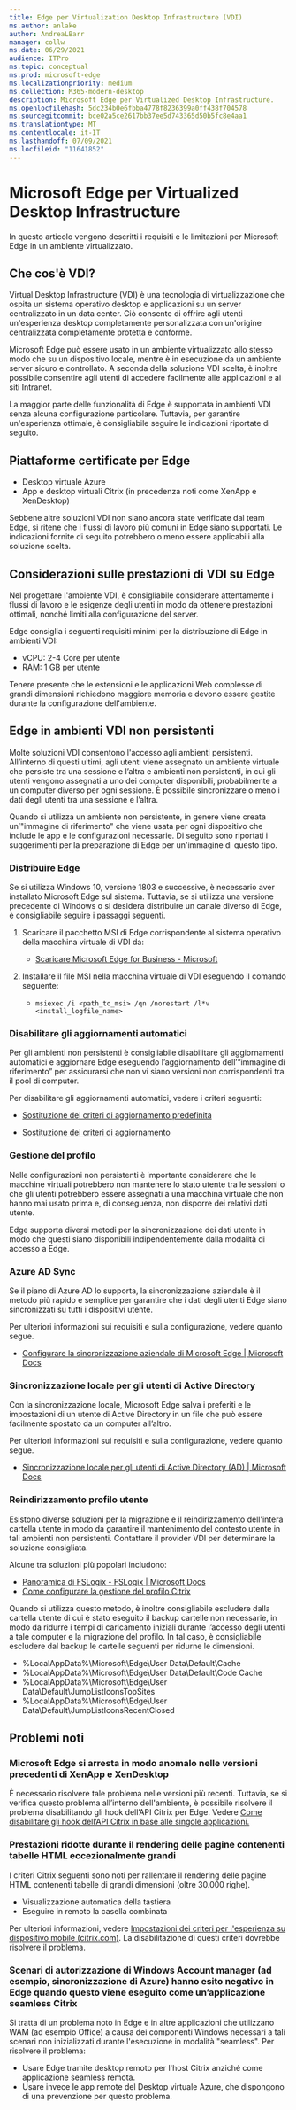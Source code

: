```yaml
---
title: Edge per Virtualization Desktop Infrastructure (VDI)
ms.author: anlake
author: AndreaLBarr
manager: collw
ms.date: 06/29/2021
audience: ITPro
ms.topic: conceptual
ms.prod: microsoft-edge
ms.localizationpriority: medium
ms.collection: M365-modern-desktop
description: Microsoft Edge per Virtualized Desktop Infrastructure.
ms.openlocfilehash: 5dc234b0e6fbba4778f8236399a0ff438f704578
ms.sourcegitcommit: bce02a5ce2617bb37ee5d743365d50b5fc8e4aa1
ms.translationtype: MT
ms.contentlocale: it-IT
ms.lasthandoff: 07/09/2021
ms.locfileid: "11641852"
---
```

# <a name="microsoft-edge-for-virtualized-desktop-infrastructure"></a>Microsoft Edge per Virtualized Desktop Infrastructure

In questo articolo vengono descritti i requisiti e le limitazioni per Microsoft Edge in un ambiente virtualizzato.

## <a name="what-is-vdi"></a>Che cos'è VDI?

Virtual Desktop Infrastructure (VDI) è una tecnologia di virtualizzazione che ospita un sistema operativo desktop e applicazioni su un server centralizzato in un data center. Ciò consente di offrire agli utenti un'esperienza desktop completamente personalizzata con un'origine centralizzata completamente protetta e conforme.

Microsoft Edge può essere usato in un ambiente virtualizzato allo stesso modo che su un dispositivo locale, mentre è in esecuzione da un ambiente server sicuro e controllato. A seconda della soluzione VDI scelta, è inoltre possibile consentire agli utenti di accedere facilmente alle applicazioni e ai siti Intranet.

La maggior parte delle funzionalità di Edge è supportata in ambienti VDI senza alcuna configurazione particolare. Tuttavia, per garantire un'esperienza ottimale, è consigliabile seguire le indicazioni riportate di seguito.

## <a name="platforms-certified-for-edge"></a>Piattaforme certificate per Edge

- Desktop virtuale Azure
- App e desktop virtuali Citrix (in precedenza noti come XenApp e XenDesktop)

Sebbene altre soluzioni VDI non siano ancora state verificate dal team Edge, si ritene che i flussi di lavoro più comuni in Edge siano supportati. Le indicazioni fornite di seguito potrebbero o meno essere applicabili alla soluzione scelta.

## <a name="edge-on-vdi-performance-considerations"></a>Considerazioni sulle prestazioni di VDI su Edge

Nel progettare l'ambiente VDI, è consigliabile considerare attentamente i flussi di lavoro e le esigenze degli utenti in modo da ottenere prestazioni ottimali, nonché limiti alla configurazione del server.

Edge consiglia i seguenti requisiti minimi per la distribuzione di Edge in ambienti VDI:

- vCPU: 2-4 Core per utente
- RAM: 1 GB per utente

Tenere presente che le estensioni e le applicazioni Web complesse di grandi dimensioni richiedono maggiore memoria e devono essere gestite durante la configurazione dell'ambiente.

## <a name="edge-on-non-persisted-vdi-environments"></a>Edge in ambienti VDI non persistenti

Molte soluzioni VDI consentono l'accesso agli ambienti persistenti. All’interno di questi ultimi, agli utenti viene assegnato un ambiente virtuale che persiste tra una sessione e l’altra e ambienti non persistenti, in cui gli utenti vengono assegnati a uno dei computer disponibili, probabilmente a un computer diverso per ogni sessione. È possibile sincronizzare o meno i dati degli utenti tra una sessione e l’altra.

Quando si utilizza un ambiente non persistente, in genere viene creata un’"immagine di riferimento" che viene usata per ogni dispositivo che include le app e le configurazioni necessarie. Di seguito sono riportati i suggerimenti per la preparazione di Edge per un'immagine di questo tipo.

### <a name="deploy-edge"></a>Distribuire Edge

Se si utilizza Windows 10, versione 1803 e successive, è necessario aver installato Microsoft Edge sul sistema. Tuttavia, se si utilizza una versione precedente di Windows o si desidera distribuire un canale diverso di Edge, è consigliabile seguire i passaggi seguenti.

1. Scaricare il pacchetto MSI di Edge corrispondente al sistema operativo della macchina virtuale di VDI da:

    - [Scaricare Microsoft Edge for Business - Microsoft](https://www.microsoft.com/edge/business/download)

2. Installare il file MSI nella macchina virtuale di VDI eseguendo il comando seguente:

    - `msiexec /i <path_to_msi> /qn /norestart /l*v <install_logfile_name>`

### <a name="disable-automatic-updates"></a>Disabilitare gli aggiornamenti automatici

Per gli ambienti non persistenti è consigliabile disabilitare gli aggiornamenti automatici e aggiornare Edge eseguendo l’aggiornamento dell’“immagine di riferimento” per assicurarsi che non vi siano versioni non corrispondenti tra il pool di computer.

Per disabilitare gli aggiornamenti automatici, vedere i criteri seguenti:

- [Sostituzione dei criteri di aggiornamento predefinita](/deployedge/microsoft-edge-update-policies#updatedefault)

- [Sostituzione dei criteri di aggiornamento](/deployedge/microsoft-edge-update-policies#update)

### <a name="profile-management"></a>Gestione del profilo

Nelle configurazioni non persistenti è importante considerare che le macchine virtuali potrebbero non mantenere lo stato utente tra le sessioni o che gli utenti potrebbero essere assegnati a una macchina virtuale che non hanno mai usato prima e, di conseguenza, non disporre dei relativi dati utente.

Edge supporta diversi metodi per la sincronizzazione dei dati utente in modo che questi siano disponibili indipendentemente dalla modalità di accesso a Edge.

### <a name="azure-ad-sync"></a>Azure AD Sync

Se il piano di Azure AD lo supporta, la sincronizzazione aziendale è il metodo più rapido e semplice per garantire che i dati degli utenti Edge siano sincronizzati su tutti i dispositivi utente.  

Per ulteriori informazioni sui requisiti e sulla configurazione, vedere quanto segue.  

- [Configurare la sincronizzazione aziendale di Microsoft Edge | Microsoft Docs](/deployedge/microsoft-edge-enterprise-sync)

### <a name="on-premise-sync-for-active-directory-users"></a>Sincronizzazione locale per gli utenti di Active Directory

Con la sincronizzazione locale, Microsoft Edge salva i preferiti e le impostazioni di un utente di Active Directory in un file che può essere facilmente spostato da un computer all’altro.  

Per ulteriori informazioni sui requisiti e sulla configurazione, vedere quanto segue.  

- [Sincronizzazione locale per gli utenti di Active Directory (AD) | Microsoft Docs](/deployedge/microsoft-edge-on-premises-sync)

### <a name="user-profile-redirection"></a>Reindirizzamento profilo utente  

Esistono diverse soluzioni per la migrazione e il reindirizzamento dell'intera cartella utente in modo da garantire il mantenimento del contesto utente in tali ambienti non persistenti. Contattare il provider VDI per determinare la soluzione consigliata.

Alcune tra soluzioni più popolari includono:

- [Panoramica di FSLogix - FSLogix | Microsoft Docs](/fslogix/overview)
- [Come configurare la gestione del profilo Citrix](https://support.citrix.com/article/CTX222893)

Quando si utilizza questo metodo, è inoltre consigliabile escludere dalla cartella utente di cui è stato eseguito il backup cartelle non necessarie, in modo da ridurre i tempi di caricamento iniziali durante l’accesso degli utenti a tale computer e la migrazione del profilo. In tal caso, è consigliabile escludere dal backup le cartelle seguenti per ridurne le dimensioni.

- %LocalAppData%\Microsoft\Edge\User Data\Default\Cache
- %LocalAppData%\Microsoft\Edge\User Data\Default\Code Cache
- %LocalAppData%\Microsoft\Edge\User Data\Default\JumpListIconsTopSites
- %LocalAppData%\Microsoft\Edge\User Data\Default\JumpListIconsRecentClosed

## <a name="known-issues"></a>Problemi noti

### <a name="microsoft-edge-crashes-in-older-versions-of-xenapp-and-xendesktop"></a>Microsoft Edge si arresta in modo anomalo nelle versioni precedenti di XenApp e XenDesktop

È necessario risolvere tale problema nelle versioni più recenti. Tuttavia, se si verifica questo problema all’interno dell'ambiente, è possibile risolvere il problema disabilitando gli hook dell’API Citrix per Edge. Vedere [ Come disabilitare gli hook dell’API Citrix in base alle singole applicazioni.](https://support.citrix.com/article/CTX107825)

### <a name="degraded-performance-when-rendering-pages-with-exceptionally-large-html-tables"></a>Prestazioni ridotte durante il rendering delle pagine contenenti tabelle HTML eccezionalmente grandi

I criteri Citrix seguenti sono noti per rallentare il rendering delle pagine HTML contenenti tabelle di grandi dimensioni (oltre 30.000 righe).

- Visualizzazione automatica della tastiera
- Eseguire in remoto la casella combinata

Per ulteriori informazioni, vedere [Impostazioni dei criteri per l'esperienza su dispositivo mobile (citrix.com)](https://docs.citrix.com/citrix-virtual-apps-desktops/policies/reference/ica-policy-settings/mobile-experience-policy-settings.html). La disabilitazione di questi criteri dovrebbe risolvere il problema.

### <a name="windows-account-manager-authorization-scenarios-ie--azure-sync-fail-in-edge-when-run-as-a-citrix-seamless-application"></a>Scenari di autorizzazione di Windows Account manager (ad esempio, sincronizzazione di Azure) hanno esito negativo in Edge quando questo viene eseguito come un’applicazione seamless Citrix

Si tratta di un problema noto in Edge e in altre applicazioni che utilizzano WAM (ad esempio Office) a causa dei componenti Windows necessari a tali scenari non inizializzati durante l'esecuzione in modalità "seamless". Per risolvere il problema:

- Usare Edge tramite desktop remoto per l'host Citrix anziché come applicazione seamless remota.
- Usare invece le app remote del Desktop virtuale Azure, che dispongono di una prevenzione per questo problema.

